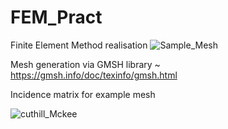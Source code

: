# FEM_Pract
Finite Element Method realisation
![Sample_Mesh](https://github.com/MihailTsybakov/FEM_Pract/assets/62279777/fe394cd4-4eba-4bba-b506-5d2d22942e51)

Mesh generation via GMSH library
~ https://gmsh.info/doc/texinfo/gmsh.html

Incidence matrix for example mesh

![cuthill_Mckee](https://github.com/MihailTsybakov/FEM_Pract/assets/62279777/f25da892-93c7-4545-9021-dd30c74bf415)



